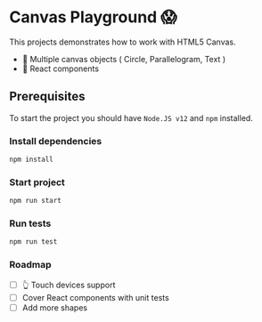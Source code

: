 # Canvas Playground 😱

This projects demonstrates how to work with HTML5 Canvas.

- 🧱 Multiple canvas objects ( Circle, Parallelogram, Text )
- 🔗 React components

## Prerequisites

To start the project you should have `Node.JS v12` and `npm` installed.

### Install dependencies

```sh
npm install
```

### Start project

```sh
npm run start
```

### Run tests

```sh
npm run test
```

### Roadmap

- [ ] 👆 Touch devices support
- [ ] Cover React components with unit tests
- [ ] Add more shapes
